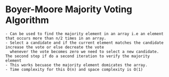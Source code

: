 # Boyer-Moore Majority Voting Algorithm
    - Can be used to find the majority element in an array i.e an element that occurs more than n/2 times in an array.
    - Select a candidate and if the current element matches the candidate increase the vote or else decreate the vote
      whenever the vote becomes zero we need to select a new candidate. The second step if do a second iteration to verify the majority element
    - This works becuase the majority element domicates the array.
    - Time complexity for this O(n) and space complexity is O(1)
